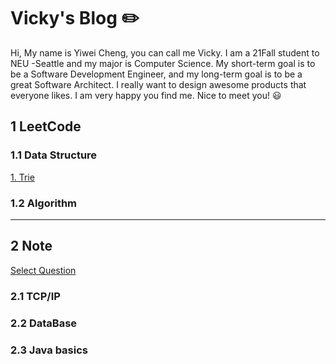 # Vicky's Blog :pencil2:

Hi, My name is Yiwei Cheng, you can call me Vicky. I am a 21Fall student to NEU -Seattle and my major is Computer Science. My short-term goal is to be a Software Development Engineer, and my long-term goal is to be a great Software Architect. I really want to design awesome products that everyone likes. I am very happy you find me. Nice to meet you! :smiley:

## 1 LeetCode 

### 1.1 Data Structure

[1. Trie](https://github.com/sbchengyiwei/sbchengyiwei.github.io/blob/main/Trie/trie.md)



### 1.2 Algorithm

---

## 2 Note 

[Select Question](https://osjobs.net/topk/%E8%85%BE%E8%AE%AF/)

### 2.1 TCP/IP
### 2.2 DataBase
### 2.3 Java basics
